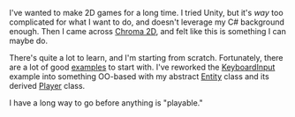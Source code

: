 I've wanted to make 2D games for a long time. I tried Unity, but it's *way* too complicated for what I want to do, and doesn't leverage my C# background enough. Then I came across [Chroma 2D](https://github.com/Chroma-2D), and felt like this is something I can maybe do.

There's quite a lot to learn, and I'm starting from scratch. Fortunately, there are a lot of good [examples](https://github.com/Chroma-2D/Chroma/tree/master/Chroma.Examples) to start with. I've reworked the [KeyboardInput](https://github.com/Chroma-2D/Chroma/tree/master/Chroma.Examples/KeyboardInput) example into something OO-based with my abstract [Entity](https://github.com/adamfoneil/FirstSampleGame/blob/master/Abstract/Entity.cs) class and its derived [Player](https://github.com/adamfoneil/FirstSampleGame/blob/master/Entities/Player.cs) class.

I have a long way to go before anything is "playable."

